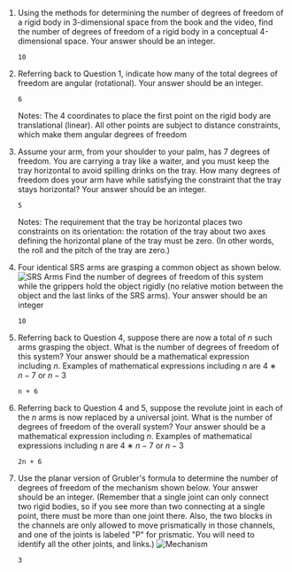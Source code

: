 1. Using the methods for determining the number of degrees of freedom of a rigid body in 3-dimensional space from the book and the video, find the number of degrees of freedom of a rigid body in a conceptual 4-dimensional space.  Your answer should be an integer.
    ```
    10
    ```
    
2. Referring back to Question 1, indicate how many of the total degrees of freedom are angular (rotational).  Your answer should be an integer.
    ```
    6
    ```
    Notes: The 4 coordinates to place the first point on the rigid body are translational (linear).  All other points are subject to distance constraints, which make them angular degrees of freedom
    
3. Assume your arm, from your shoulder to your palm, has 7 degrees of freedom.  You are carrying a tray like a waiter, and you must keep the tray horizontal to avoid spilling drinks on the tray.  How many degrees of freedom does your arm have while satisfying the constraint that the tray stays horizontal?  Your answer should be an integer.
    ```
    5
    ```
    Notes: The requirement that the tray be horizontal places two constraints on its orientation:  the rotation of the tray about two axes defining the horizontal plane of the tray must be zero.  (In other words, the roll and the pitch of the tray are zero.)

4. Four identical SRS arms are grasping a common object as shown below.
    ![SRS Arms](https://d3c33hcgiwev3.cloudfront.net/imageAssetProxy.v1/igjSFNLKEeeacxI__l487A_8b43caa2ac1db5043cfc8ddafec054e4_ex03-01.jpg?expiry=1679961600000&hmac=32NvuNrAHfFkdcaIpMIeNdm0_mDfhiTP6g9fQlVJJng)
   Find the number of degrees of freedom of this system while the grippers hold the object rigidly (no relative motion between the object and the last links of the SRS arms).  Your answer should be an integer
   ```
   10
   ```

5. Referring back to Question 4, suppose there are now a total of $n$ such arms grasping the object. What is the number of degrees of freedom of this system?  Your answer should be a mathematical expression including $n$. Examples of mathematical expressions including $n$ are $4 ∗ n - 7$ or $n - 3$
    ```
    n + 6
    ```
    
6. Referring back to Question 4 and 5, suppose the revolute joint in each of the $n$ arms is now replaced by a universal joint. What is the number of degrees of freedom of the overall system? Your answer should be a mathematical expression including $n$. Examples of mathematical expressions including $n$ are $4 ∗ n - 7$ or $n - 3$
    ```
    2n + 6
    ```
    
7. Use the planar version of Grubler's formula to determine the number of degrees of freedom of the mechanism shown below.  Your answer should be an integer.  (Remember that a single joint can only connect two rigid bodies, so if you see more than two connecting at a single point, there must be more than one joint there.  Also, the two blocks in the channels are only allowed to move prismatically in those channels, and one of the joints is labeled "P" for prismatic.  You will need to identify all the other joints, and links.)
    ![Mechanism](https://d3c33hcgiwev3.cloudfront.net/imageAssetProxy.v1/gdq0LePPEemELQpo9cj5Ig_03e1971841af30d3d56c63614629b30c_ex04_1-new.jpg?expiry=1679961600000&hmac=GpAT0ObhDEfzBoWXO2970cj-Zmo0FxcI46YL_U_9xgg)
    ```
    3
    ```
